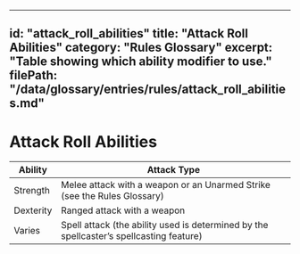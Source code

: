 
---
id: "attack_roll_abilities"
title: "Attack Roll Abilities"
category: "Rules Glossary"
excerpt: "Table showing which ability modifier to use."
filePath: "/data/glossary/entries/rules/attack_roll_abilities.md"
---
# Attack Roll Abilities
| Ability   | Attack Type                                                              |
|-----------|--------------------------------------------------------------------------|
| Strength  | Melee attack with a weapon or an Unarmed Strike (see the Rules Glossary) |
| Dexterity | Ranged attack with a weapon                                              |
| Varies    | Spell attack (the ability used is determined by the spellcaster’s spellcasting feature) |
